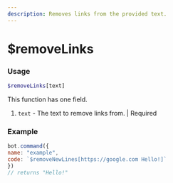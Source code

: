 ```yaml
---
description: Removes links from the provided text.
---
```


# $removeLinks

### Usage

```php
$removeLinks[text]
```

This function has one field.

1. `text` - The text to remove links from. \| Required

### Example

```javascript
bot.command({
name: "example",
code: `$removeNewLines[https://google.com Hello!]`
})
// returns "Hello!"
```

